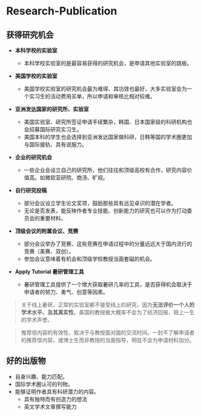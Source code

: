 # Research-Publication

## 获得研究机会 ##

- **本科学校的实验室**
  - 本科学校实验室的是最容易获得的研究机会，是申请其他实验室的跳板。
  
- **美国学校的实验室**
  - 美国学校实验室的研究机会最为难得、其功效也最好，大多实验室会为一个实习生的活动费用买单，所以申请和审核比相对较难。
  
- **亚洲发达国家的研究所、实验室**
  - 美国实验室、研究所签证申请手续繁杂，韩国、日本国家级的科研机构也会招募国际研究实习生。
  - 美国本科的学生也会选择到亚洲发达国家做科研，日韩等国的学术圈更加与国际接轨、具有说服力。
  
- **企业的研究机会**
  - 一些企业会设立自己的研究所，他们往往和顶级高校有合作，研究内容价值高。如微软亚研院、商汤、旷视。
  
- **自行研究投稿**
  - 部分会议设立学生论文奖项，鼓励那些具有远见卓识的潜在学者。
  - 无论是否发表，能反映作者专业技能、创新能力的研究也可以作为打动委员会的重要材料。
  
- **顶级会议的附属会议、竞赛**
  - 部分会议举办了竞赛、这些竞赛在申请过程中的分量远远大于国内流行的竞赛（美赛、双创）。
  - 参加会议意味着有机会和顶级学校教授当面套磁的机会。
  
- **Apply Tutorial 暑研管理工具**
  - 暑研管理工具提供了一个增大获取暑研几率的工具，是否获得机会取决于申请者的努力、勇气、创意等因素。


> 关于线上暑研，正常的实验室都不接受线上的研究，因为**无法评价一个人的学术水平、及其真实性**。美国的教授极大概率不会为了经济回报，赔上一生的学术声誉。

> 推荐信内容的有效性，取决于与教授面对面的交流时间。一封不了解申请者的推荐信内容，或博士生而非教授的当面指导，明显不会为申请材料加分。

## 好的出版物 ##
- 自身兴趣、能力匹配。
- 国际学术圈认可的刊物。
- 能够证明作者具有科研潜力的内容。
  - 具有独特而有创造力的想法
  - 英文学术文章撰写能力
